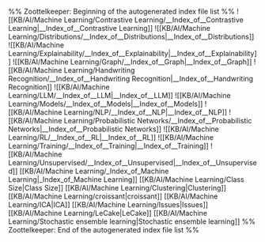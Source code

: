 %% Zoottelkeeper: Beginning of the autogenerated index file list  %%
 ![[KB/AI/Machine Learning/Contrastive Learning/__Index_of__Contrastive Learning|__Index_of__Contrastive Learning]]
 ![[KB/AI/Machine Learning/Distributions/__Index_of__Distributions|__Index_of__Distributions]]
 ![[KB/AI/Machine Learning/Explainability/__Index_of__Explainability|__Index_of__Explainability]]
 ![[KB/AI/Machine Learning/Graph/__Index_of__Graph|__Index_of__Graph]]
 ![[KB/AI/Machine Learning/Handwriting Recognition/__Index_of__Handwriting Recognition|__Index_of__Handwriting Recognition]]
 ![[KB/AI/Machine Learning/LLM/__Index_of__LLM|__Index_of__LLM]]
 ![[KB/AI/Machine Learning/Models/__Index_of__Models|__Index_of__Models]]
 ![[KB/AI/Machine Learning/NLP/__Index_of__NLP|__Index_of__NLP]]
 ![[KB/AI/Machine Learning/Probabilistic Networks/__Index_of__Probabilistic Networks|__Index_of__Probabilistic Networks]]
 ![[KB/AI/Machine Learning/RL/__Index_of__RL|__Index_of__RL]]
 ![[KB/AI/Machine Learning/Training/__Index_of__Training|__Index_of__Training]]
 ![[KB/AI/Machine Learning/Unsupervised/__Index_of__Unsupervised|__Index_of__Unsupervised]]
 [[KB/AI/Machine Learning/_Index_of_Machine Learning|_Index_of_Machine Learning]]
 [[KB/AI/Machine Learning/Class Size|Class Size]]
 [[KB/AI/Machine Learning/Clustering|Clustering]]
 [[KB/AI/Machine Learning/croissant|croissant]]
 [[KB/AI/Machine Learning/ICA|ICA]]
 [[KB/AI/Machine Learning/Issues|Issues]]
 [[KB/AI/Machine Learning/LeCake|LeCake]]
 [[KB/AI/Machine Learning/Stochastic ensemble learning|Stochastic ensemble learning]]
%% Zoottelkeeper: End of the autogenerated index file list  %%
